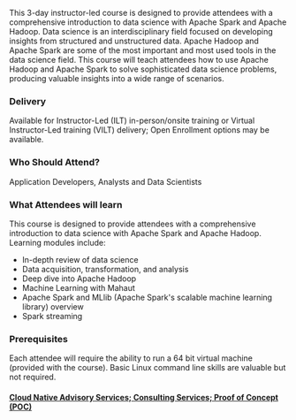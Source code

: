 <!-- Apache Hadoop & Apache Spark for Data Science -->

This 3-day instructor-led course is designed to provide attendees with a comprehensive introduction to data science with Apache Spark and Apache Hadoop. Data science is an interdisciplinary field focused on developing insights from structured and unstructured data. Apache Hadoop and Apache Spark are some of the most important and most used tools in the data science field. This course will teach attendees how to use Apache Hadoop and Apache Spark to solve sophisticated data science problems, producing valuable insights into a wide range of scenarios.


### Delivery

Available for Instructor-Led (ILT) in-person/onsite training or Virtual Instructor-Led training (VILT) delivery; Open Enrollment options may be available.


### Who Should Attend?

Application Developers, Analysts and Data Scientists


### What Attendees will learn

This course is designed to provide attendees with a comprehensive introduction to data science with Apache Spark and
Apache Hadoop. Learning modules include:

- In-depth review of data science
- Data acquisition, transformation, and analysis
- Deep dive into Apache Hadoop
- Machine Learning with Mahaut
- Apache Spark and MLlib (Apache Spark's scalable machine learning library) overview
- Spark streaming


### Prerequisites

Each attendee will require the ability to run a 64 bit virtual machine (provided with the course). Basic Linux command
line skills are valuable but not required.


#### [Cloud Native Advisory Services; Consulting Services; Proof of Concept (POC)](https://rx-m.com/cloud-native-consulting/)
